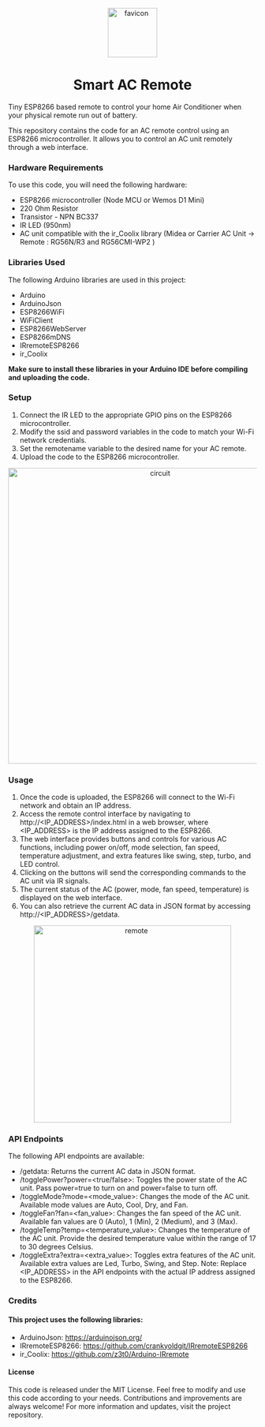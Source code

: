 <p align="center">
<img src="https://github.com/arindum755/SmartACRemote/assets/137756163/caf8f55b-1694-4f73-85cc-bb788482b454.png" alt="favicon" width="100">
</p>
<h1 align="center">Smart AC Remote</h1>

Tiny ESP8266 based remote to control your home Air Conditioner when your physical remote run out of battery.

This repository contains the code for an AC remote control using an ESP8266 microcontroller. It allows you to control an AC unit remotely through a web interface.

### Hardware Requirements

To use this code, you will need the following hardware:
-	ESP8266 microcontroller (Node MCU or Wemos D1 Mini)
-	220 Ohm Resistor
-	Transistor - NPN BC337
- IR LED (950nm)
-	AC unit compatible with the ir_Coolix library  (Midea or Carrier AC Unit -> Remote : RG56N/R3 and RG56CMI-WP2 )

### Libraries Used

The following Arduino libraries are used in this project:
-	Arduino
- ArduinoJson
-	ESP8266WiFi
-	WiFiClient
-	ESP8266WebServer
-	ESP8266mDNS
-	IRremoteESP8266
-	ir_Coolix

**Make sure to install these libraries in your Arduino IDE before compiling and uploading the code.**

### Setup
1.	Connect the IR LED to the appropriate GPIO pins on the ESP8266 microcontroller.
2.	Modify the ssid and password variables in the code to match your Wi-Fi network credentials.
3.	Set the remotename variable to the desired name for your AC remote.
4.	Upload the code to the ESP8266 microcontroller.

<p align="center">
<img src="https://github.com/arindum755/SmartACRemote/assets/137756163/993bae8b-1846-436d-a0ae-360cb11e69b8.png" alt="circuit" width="600">
</p>

### Usage
1.	Once the code is uploaded, the ESP8266 will connect to the Wi-Fi network and obtain an IP address.
2.	Access the remote control interface by navigating to http://<IP_ADDRESS>/index.html in a web browser, where <IP_ADDRESS> is the IP address assigned to the ESP8266.
3.	The web interface provides buttons and controls for various AC functions, including power on/off, mode selection, fan speed, temperature adjustment, and extra features like swing, step, turbo, and LED control.
4.	Clicking on the buttons will send the corresponding commands to the AC unit via IR signals.
5.	The current status of the AC (power, mode, fan speed, temperature) is displayed on the web interface.
6.	You can also retrieve the current AC data in JSON format by accessing http://<IP_ADDRESS>/getdata.

<p align="center">
<img src="https://github.com/arindum755/SmartACRemote/assets/137756163/35d8e35b-0e05-46a3-87ea-4228ef75de2f.png" alt="remote" width="400">
</p>

### API Endpoints
The following API endpoints are available:
-	/getdata: Returns the current AC data in JSON format.
-	/togglePower?power=<true/false>: Toggles the power state of the AC unit. Pass power=true to turn on and power=false to turn off.
-	/toggleMode?mode=<mode_value>: Changes the mode of the AC unit. Available mode values are Auto, Cool, Dry, and Fan.
-	/toggleFan?fan=<fan_value>: Changes the fan speed of the AC unit. Available fan values are 0 (Auto), 1 (Min), 2 (Medium), and 3 (Max).
-	/toggleTemp?temp=<temperature_value>: Changes the temperature of the AC unit. Provide the desired temperature value within the range of 17 to 30 degrees Celsius.
-	/toggleExtra?extra=<extra_value>: Toggles extra features of the AC unit. Available extra values are Led, Turbo, Swing, and Step.
Note: Replace <IP_ADDRESS> in the API endpoints with the actual IP address assigned to the ESP8266.
### Credits
#### This project uses the following libraries:
-	ArduinoJson: https://arduinojson.org/
-	IRremoteESP8266: https://github.com/crankyoldgit/IRremoteESP8266
-	ir_Coolix: https://github.com/z3t0/Arduino-IRremote
  
#### License
This code is released under the MIT License.
Feel free to modify and use this code according to your needs. Contributions and improvements are always welcome!
For more information and updates, visit the project repository.

